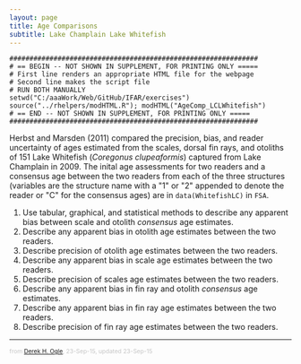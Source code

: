 ```yaml
---
layout: page
title: Age Comparisons
subtitle: Lake Champlain Lake Whitefish
---
```

```{r echo=FALSE, eval=FALSE}
##############################################################
# == BEGIN -- NOT SHOWN IN SUPPLEMENT, FOR PRINTING ONLY =====
# First line renders an appropriate HTML file for the webpage
# Second line makes the script file
# RUN BOTH MANUALLY
setwd("C:/aaaWork/Web/GitHub/IFAR/exercises")
source("../rhelpers/modHTML.R"); modHTML("AgeComp_LCLWhitefish")
# == END -- NOT SHOWN IN SUPPLEMENT, FOR PRINTING ONLY =====
##############################################################
```

<style type="text/css">
ol ol { list-style-type: lower-alpha; }
</style>

Herbst and Marsden (2011) compared the precision, bias, and reader uncertainty of ages estimated from the scales, dorsal fin rays, and otoliths of 151 Lake Whitefish (*Coregonus clupeaformis*) captured from Lake Champlain in 2009.  The inital age assessments for two readers and a consensus age between the two readers from each of the three structures (variables are the structure name with a "1" or "2" appended to denote the reader or "C" for the consensus ages) are in `data(WhitefishLC)` in `FSA`.

1. Use tabular, graphical, and statistical methods to describe any apparent bias between scale and otolith *consensus* age estimates.
1. Describe any apparent bias in otolith age estimates between the two readers.
1. Describe precision of otolith age estimates between the two readers.
1. Describe any apparent bias in scale age estimates between the two readers.
1. Describe precision of scales age estimates between the two readers.
1. Describe any apparent bias in fin ray and otolith *consensus* age estimates.
1. Describe any apparent bias in fin ray age estimates between the two readers.
1. Describe precision of fin ray age estimates between the two readers.

---
<p style="font-size:0.75em; color:c6c6c6">from <a href="http://derekogle.com">Derek H. Ogle</a>, 23-Sep-15, updated 23-Sep-15</p>

